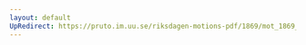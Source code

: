 ```yaml
---
layout: default
UpRedirect: https://pruto.im.uu.se/riksdagen-motions-pdf/1869/mot_1869__fk__4/mot_1869__fk__4-006.pdf
---
```

